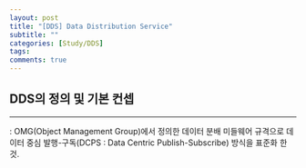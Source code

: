 ```yaml
---
layout: post
title: "[DDS] Data Distribution Service"
subtitle: ""
categories: [Study/DDS] 
tags:
comments: true
---
```


## DDS의 정의 및 기본 컨셉

---
 : OMG(Object Management Group)에서 정의한 데이터 분배 미들웨어 규격으로 데이터 중심 발행-구독(DCPS : Data Centric Publish-Subscribe) 방식을 표준화 한 것.
